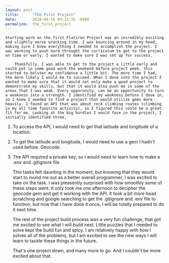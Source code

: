 ```yaml
---
layout: post
title:      "The First Project"
date:       2020-04-16 09:15:35 -0400
permalink:  the_first_project
---
```


    Starting work on the first Flatiron Project was an incredibly exciting and slightly nerve wracking time. I was bouncing around in my head, making sure I knew everything I needed to accomplish the project. I was working to push hard throught the curriculum to get to the project on time or early. I wanted to make sure I was set up for success. 
		
		Thankfully, I was able to get to the project a little early and could put in some good work the weekend before project week, this started to bolster my confidence a little bit. The more time I had, the more likely I would be to succeed. When I dove into the project I wanted to make sure that it would not only make a good project to demonstrate my skills, but that it would also push me in some of the areas that I was weak. Every opporunity, can be an opportunity to turn a weakness into a strength. I identified my weakness before I dove in, so I knew I needed to find a project that would utilize gems more heavily. I found an API that was about rock climbing routes (climbing is my all time favorite activity), so I figured this could be a great fit for me. Looking at the big hurdles I would face in the project, I initially identified three.

1. To access the API, I would need to get that latitude and longitude of a location.
2. To get the latitude and longitude, I would need to use a gem I hadn't used before. Geocode.
3. The API required a private key, so I would need to learn how to make a .env and .gitignore file

   This tasks felt daunting in the moment, but knowing that they would start to round me out as a better overall programmer, I was excited to take on the task. I was pleasently surprised with how smoothly some of these steps went. It only took me one afternoon to decipher the geocode gem and get it working with the API. It took a bit more head scratching and google searching to get the .gitignore and .env file to function, but now that I have done it once, I will be totally prepared to do it next time. 
	 
   The rest of the project build process was a very fun challenge, that got me excited to see what I will build next. Little puzzles that I needed to solve kept the build fun and spicy. I am relatively happy with how I solves all of the problems, but I am excited to see the new ways I will learn to tackle these things in the future.
	 
	 That's one project down, and many more to go. And I couldn't be more excited about that.
